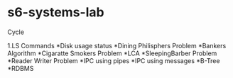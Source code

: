 # s6-systems-lab

Cycle

1.LS Commands
*Disk usage status
*Dining Philisphers Problem
*Bankers Algorithm
*Cigaratte Smokers Problem
*LCA
*SleepingBarber Problem
*Reader Writer Problem
*IPC using pipes
*IPC using messages
*B-Tree
*RDBMS
